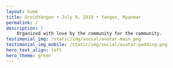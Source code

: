 ```yaml
---
layout: home
title: DroidYangon • July 9, 2019 • Yangon, Myanmar
permalink: /
description: |
    Organized with love by the community for the community.
testimonial_img: /static/img/social/avatar-main.png
testimonial_img_mobile: /static/img/social/avatar-padding.png
hero_text_align: left
hero_theme: green
---
```

